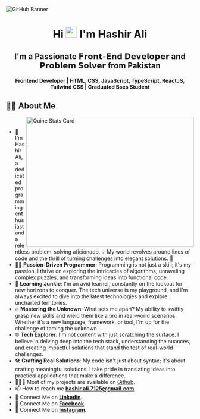 ![GitHub Banner](https://github.com/Hashuudev/Hashuudev/assets/94761963/c81a95df-f5c7-4b1b-832e-0924bcde7014)

<h1 align="center">Hi <img src="https://blog.joypixels.com/content/images/2019/06/waving_hand_sign_1024.gif" width="30px"> I'm <b>Hashir Ali</b></h1>

<h2 align="center"><b>I'm a Passionate 𝗙𝗿𝗼𝗻𝘁-𝗘𝗻𝗱 𝗗𝗲𝘃𝗲𝗹𝗼𝗽𝗲𝗿 and 𝗣𝗿𝗼𝗯𝗹𝗲𝗺 𝗦𝗼𝗹𝘃𝗲𝗿 from Pakistan</b></h2>

<h4 align="center"><b>Frontend Developer | HTML, CSS, JavaScript, TypeScript, ReactJS, Tailwind CSS | Graduated Bscs Student</b></h4>

## 🙋‍♂️ About Me

<a><img align="right" src="https://stats.quine.sh/Hashuudev/github?theme=dark" alt="Quine Stats Card" title="Quine Stats Card" width="450" height="350" /></a> 

<br>

- 🥋 I'm Hashir Ali, a dedicated programming enthusiast and a relentless problem-solving aficionado. 💡 My world revolves around lines of code and the thrill of turning challenges into elegant solutions. 🚀
- 👨‍💻 **Passion-Driven Programmer**: Programming is not just a skill; it's my passion. I thrive on exploring the intricacies of algorithms, unraveling complex puzzles, and transforming ideas into functional code.
- 🧠 **Learning Junkie**: I'm an avid learner, constantly on the lookout for new horizons to conquer. The tech universe is my playground, and I'm always excited to dive into the latest technologies and explore uncharted territories.
- 🔥 **Mastering the Unknown**: What sets me apart? My ability to swiftly grasp new skills and wield them like a pro in real-world scenarios. Whether it's a new language, framework, or tool, I'm up for the challenge of taming the unknown.
- 🌐 **Tech Explorer**: I'm not content with just scratching the surface. I believe in delving deep into the tech stack, understanding the nuances, and creating impactful solutions that stand the test of real-world challenges.
- 🛠️ **Crafting Real Solutions**: My code isn't just about syntax; it's about crafting meaningful solutions. I take pride in translating ideas into practical applications that make a difference.
- 👨🏻‍💻 Most of my projects are available on [Github](https://github.com/Hashuudev "GitHub Profile").
- 📫 How to reach me **hashir.ali.7125@gmail.com**.
- 🔗 Connect Me on [**Linkedin**](https://www.linkedin.com/in/hashir-ali-dev/ "LinkedIn Profile").
- 🔗 Connect Me on [**Facebook**](https://www.facebook.com/hashir.rana.904 "Facebook Profile").
- 🔗 Connect Me on [**Instagram**](https://www.instagram.com/hashir_alii_xd/ "Instagram Profile").

